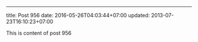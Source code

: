 ---
title: Post 956
date: 2016-05-26T04:03:44+07:00
updated: 2013-07-23T16:10:23+07:00

This is content of post 956